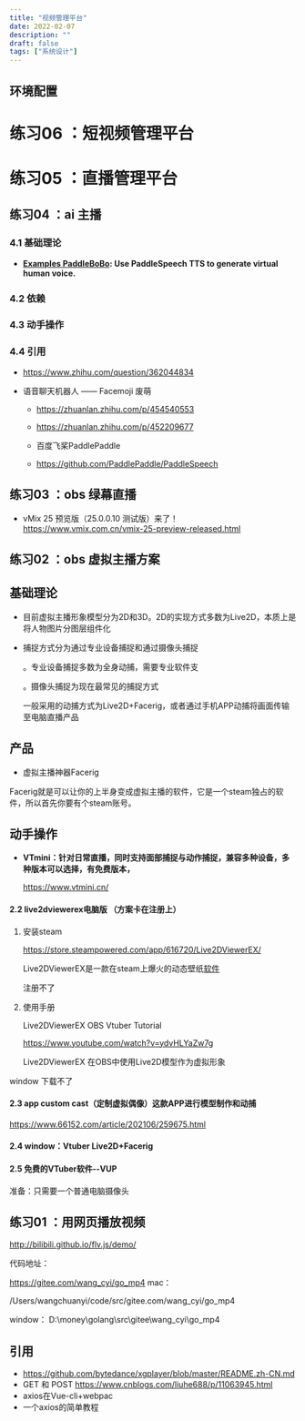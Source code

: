 ```yaml
---
title: "视频管理平台"
date: 2022-02-07
description: ""
draft: false
tags: ["系统设计"]
---
```


## 环境配置



# 练习06 ：短视频管理平台



# 练习05 ：直播管理平台

## 练习04 ：ai 主播

### 4.1 基础理论



- **[Examples PaddleBoBo](https://github.com/JiehangXie/PaddleBoBo): Use PaddleSpeech TTS to generate virtual human voice.**

  

### 4.2 依赖

### 4.3 动手操作

### 4.4 引用

- https://www.zhihu.com/question/362044834

- 语音聊天机器人 —— Facemoji 废萌

  

  - https://zhuanlan.zhihu.com/p/454540553

  

  - https://zhuanlan.zhihu.com/p/452209677

  

  - 百度飞桨PaddlePaddle
  - https://github.com/PaddlePaddle/PaddleSpeech



## 练习03 ：obs  绿幕直播

- vMix 25 预览版（25.0.0.10 测试版）来了！https://www.vmix.com.cn/vmix-25-preview-released.html



## 练习02 ：obs 虚拟主播方案



## 基础理论

- 目前虚拟主播形象模型分为2D和3D。2D的实现方式多数为Live2D，本质上是将人物图片分图层组件化

- 捕捉方式分为通过专业设备捕捉和通过摄像头捕捉

  。专业设备捕捉多数为全身动捕，需要专业软件支

  。摄像头捕捉为现在最常见的捕捉方式

  一般采用的动捕方式为Live2D+Facerig，或者通过手机APP动捕将画面传输至电脑直播产品

  



## 产品

- 虚拟主播神器Facerig

​      Facerig就是可以让你的上半身变成虚拟主播的软件，它是一个steam独占的软件，所以首先你要有个steam账号。





## 动手操作

- **VTmini：针对日常直播，同时支持面部捕捉与动作捕捉，兼容多种设备，多种版本可以选择，有免费版本，**

  https://www.vtmini.cn/

#### 2.2 live2dviewerex电脑版 （方案卡在注册上）



1. 安装steam

   https://store.steampowered.com/app/616720/Live2DViewerEX/

   Live2DViewerEX是一款在steam上爆火的动态壁纸[软件](https://www.96dian.com/xitong/rjjc/)

   注册不了

2. 使用手册

   Live2DViewerEX OBS Vtuber Tutorial

   https://www.youtube.com/watch?v=ydvHLYaZw7g

   

   Live2DViewerEX 在OBS中使用Live2D模型作为虚拟形象



window 下载不了





#### 2.3 app custom cast（定制虚拟偶像）这款APP进行模型制作和动捕

https://www.66152.com/article/202106/259675.html



#### 2.4  window：Vtuber Live2D+Facerig 



#### 2.5 免费的VTuber软件--VUP

准备：只需要一个普通电脑摄像头










## 练习01 ：用网页播放视频



http://bilibili.github.io/flv.js/demo/

代码地址：

https://gitee.com/wang_cyi/go_mp4
mac：

/Users/wangchuanyi/code/src/gitee.com/wang_cyi/go_mp4

window：
D:\money\golang\src\gitee\wang_cyi\go_mp4



## 引用

- https://github.com/bytedance/xgplayer/blob/master/README.zh-CN.md
- GET 和 POST  https://www.cnblogs.com/liuhe688/p/11063945.html 
- axios在Vue-cli+webpac
- 一个axios的简单教程









